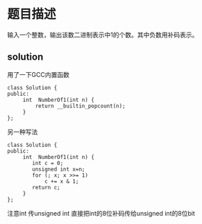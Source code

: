 # 题目描述
输入一个整数，输出该数二进制表示中1的个数。其中负数用补码表示。
## solution
用了一下GCC内置函数
```
class Solution {
public:
     int  NumberOf1(int n) {
         return __builtin_popcount(n);
     }
};
```
另一种写法
```
class Solution {
public:
     int  NumberOf1(int n) {
        int c = 0;
        unsigned int x=n;
		for (; x; x >>= 1)
			c += x & 1;
		return c;
     }
};
```
注意int 传unsigned int 直接把int的8位补码传给unsigned int的8位bit
